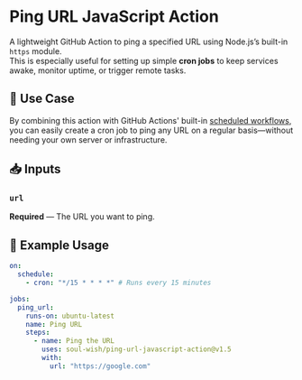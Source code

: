 # Ping URL JavaScript Action

A lightweight GitHub Action to ping a specified URL using Node.js’s built-in `https` module.  
This is especially useful for setting up simple **cron jobs** to keep services awake, monitor uptime, or trigger remote tasks.

## 🚀 Use Case

By combining this action with GitHub Actions' built-in [scheduled workflows](https://docs.github.com/en/actions/using-workflows/events-that-trigger-workflows#schedule), you can easily create a cron job to ping any URL on a regular basis—without needing your own server or infrastructure.

## 📥 Inputs

### `url`

**Required** — The URL you want to ping.

## 📘 Example Usage

```yaml
on:
  schedule:
    - cron: "*/15 * * * *" # Runs every 15 minutes

jobs:
  ping_url:
    runs-on: ubuntu-latest
    name: Ping URL
    steps:
      - name: Ping the URL
        uses: soul-wish/ping-url-javascript-action@v1.5
        with:
          url: "https://google.com"
```
